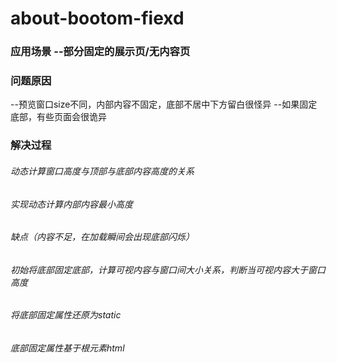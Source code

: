 # about-bootom-fiexd
### 应用场景 --部分固定的展示页/无内容页
### 问题原因 
--预览窗口size不同，内部内容不固定，底部不居中下方留白很怪异
--如果固定底部，有些页面会很诡异
### 解决过程
###### 动态计算窗口高度与顶部与底部内容高度的关系
###### 实现动态计算内部内容最小高度
###### 缺点（内容不足，在加载瞬间会出现底部闪烁）
###### 初始将底部固定底部，计算可视内容与窗口间大小关系，判断当可视内容大于窗口高度
###### 将底部固定属性还原为static
###### 底部固定属性基于根元素html
